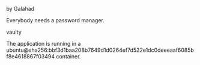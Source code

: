 by Galahad

Everybody needs a password manager.

vaulty

The application is running in a ubuntu@sha256:bbf3d1baa208b7649d1d0264ef7d522e1dc0deeeaaf6085bf8e4618867f03494 container.
